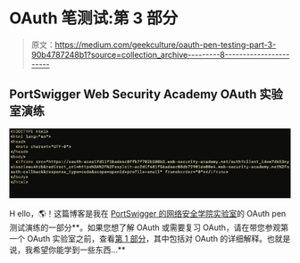 # OAuth 笔测试:第 3 部分

> 原文：<https://medium.com/geekculture/oauth-pen-testing-part-3-90b4787248b1?source=collection_archive---------8----------------------->

## PortSwigger Web Security Academy OAuth 实验室演练

![](img/8207a47996a304041ee14ceb9edd04c8.png)

H ello，🌎！这篇博客是我在 [PortSwigger 的网络安全学院实验室](https://portswigger.net/web-security)的 OAuth pen 测试演练的一部分**。如果您想了解 OAuth 或需要复习 OAuth，请在带您参观第一个 OAuth 实验室之前，查看[第 1 部分](/geekculture/oauth-pen-testing-part-1-ae3f961a760a)，其中包括对 OAuth 的详细解释。也就是说，我希望你能学到一些东西…**